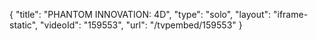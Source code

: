 {
    "title": "PHANTOM INNOVATION: 4D",
    "type": "solo",
    "layout": "iframe-static",
    "videoId": "159553",
    "url": "\/tvpembed\/159553"
}